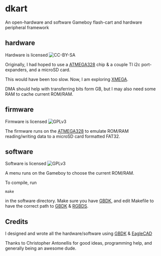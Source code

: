 # dkart

An open-hardware and software Gameboy flash-cart and hardware peripheral framework

## hardware

Hardware is licensed ![CC-BY-SA](http://i.creativecommons.org/l/by-sa/3.0/88x31.png)

Originally, I had hoped to use a [ATMEGA328](http://www.atmel.com/Images/8271S.pdf) chip & a couple TI i2c port-expanders, and a microSD card.

This would have been too slow.  Now, I am exploring [XMEGA](http://www.atmel.com/products/microcontrollers/avr/avr_xmega.aspx).

DMA should help with transferring bits form GB, but I may also need some RAM to cache current ROM/RAM.

## firmware

Firmware is licensed ![GPLv3](http://www.gnu.org/graphics/gplv3-88x31.png)

The firmware runs on the [ATMEGA328](http://www.atmel.com/Images/8271S.pdf) to emulate ROM/RAM reading/writing data to a microSD card formatted FAT32.

## software

Software is licensed ![GPLv3](http://www.gnu.org/graphics/gplv3-88x31.png)

A menu runs on the Gameboy to choose the current ROM/RAM.

To compile, run

    make

in the software directory. Make sure you have [GBDK](http://gbdk.sourceforge.net/), and edit Makefile to have the correct path to [GBDK](http://gbdk.sourceforge.net/) & [RGBDS](https://github.com/vegard/rgbds-linux).

## Credits

I designed and wrote all the hardware/software using [GBDK](http://gbdk.sourceforge.net/) & [EagleCAD](http://www.cadsoftusa.com/)

Thanks to Christopher Antonellis for good ideas, programming help, and generally being an awesome dude.
